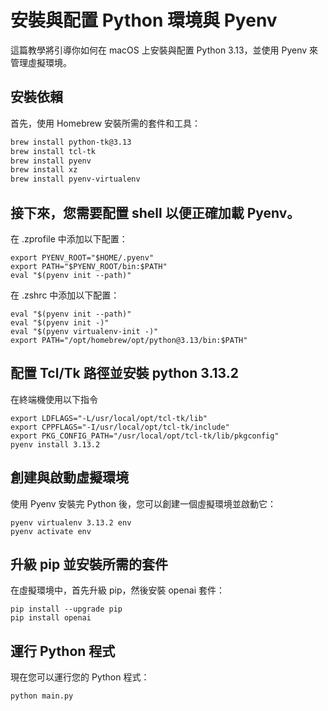 # 安裝與配置 Python 環境與 Pyenv

這篇教學將引導你如何在 macOS 上安裝與配置 Python 3.13，並使用 Pyenv 來管理虛擬環境。

## 安裝依賴

首先，使用 Homebrew 安裝所需的套件和工具：

```bash
brew install python-tk@3.13
brew install tcl-tk
brew install pyenv
brew install xz
brew install pyenv-virtualenv
```

## 接下來，您需要配置 shell 以便正確加載 Pyenv。

在 .zprofile 中添加以下配置：

```
export PYENV_ROOT="$HOME/.pyenv"
export PATH="$PYENV_ROOT/bin:$PATH"
eval "$(pyenv init --path)"
```
在 .zshrc 中添加以下配置：

```
eval "$(pyenv init --path)"
eval "$(pyenv init -)"
eval "$(pyenv virtualenv-init -)"
export PATH="/opt/homebrew/opt/python@3.13/bin:$PATH"
```

## 配置 Tcl/Tk 路徑並安裝 python 3.13.2

在終端機使用以下指令

```
export LDFLAGS="-L/usr/local/opt/tcl-tk/lib"
export CPPFLAGS="-I/usr/local/opt/tcl-tk/include"
export PKG_CONFIG_PATH="/usr/local/opt/tcl-tk/lib/pkgconfig"
pyenv install 3.13.2
```
## 創建與啟動虛擬環境
使用 Pyenv 安裝完 Python 後，您可以創建一個虛擬環境並啟動它：

```
pyenv virtualenv 3.13.2 env
pyenv activate env
```
## 升級 pip 並安裝所需的套件
在虛擬環境中，首先升級 pip，然後安裝 openai 套件：

```
pip install --upgrade pip
pip install openai
```

## 運行 Python 程式
現在您可以運行您的 Python 程式：

```
python main.py
```
